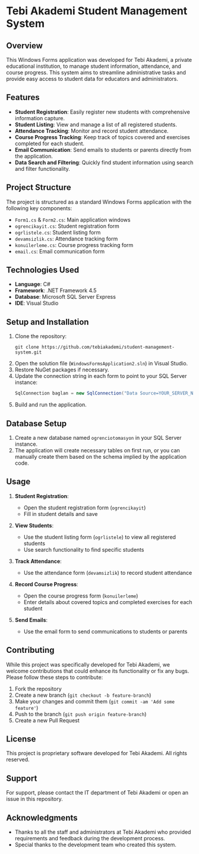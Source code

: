 # Tebi Akademi Student Management System

## Overview

This Windows Forms application was developed for Tebi Akademi, a private educational institution, to manage student information, attendance, and course progress. This system aims to streamline administrative tasks and provide easy access to student data for educators and administrators.

## Features

- **Student Registration**: Easily register new students with comprehensive information capture.
- **Student Listing**: View and manage a list of all registered students.
- **Attendance Tracking**: Monitor and record student attendance.
- **Course Progress Tracking**: Keep track of topics covered and exercises completed for each student.
- **Email Communication**: Send emails to students or parents directly from the application.
- **Data Search and Filtering**: Quickly find student information using search and filter functionality.

## Project Structure

The project is structured as a standard Windows Forms application with the following key components:

- `Form1.cs` & `Form2.cs`: Main application windows
- `ogrencikayit.cs`: Student registration form
- `ogrlistele.cs`: Student listing form
- `devamsizlik.cs`: Attendance tracking form
- `konuilerleme.cs`: Course progress tracking form
- `email.cs`: Email communication form

## Technologies Used

- **Language**: C#
- **Framework**: .NET Framework 4.5
- **Database**: Microsoft SQL Server Express
- **IDE**: Visual Studio 

## Setup and Installation

1. Clone the repository:
   ```
   git clone https://github.com/tebiakademi/student-management-system.git
   ```
2. Open the solution file (`WindowsFormsApplication2.sln`) in Visual Studio.
3. Restore NuGet packages if necessary.
4. Update the connection string in each form to point to your SQL Server instance:
   ```csharp
   SqlConnection baglan = new SqlConnection("Data Source=YOUR_SERVER_NAME;Initial Catalog=ogrenciotomasyon;Integrated Security=True");
   ```
5. Build and run the application.

## Database Setup

1. Create a new database named `ogrenciotomasyon` in your SQL Server instance.
2. The application will create necessary tables on first run, or you can manually create them based on the schema implied by the application code.

## Usage

1. **Student Registration**: 
   - Open the student registration form (`ogrencikayit`)
   - Fill in student details and save

2. **View Students**: 
   - Use the student listing form (`ogrlistele`) to view all registered students
   - Use search functionality to find specific students

3. **Track Attendance**: 
   - Use the attendance form (`devamsizlik`) to record student attendance

4. **Record Course Progress**: 
   - Open the course progress form (`konuilerleme`)
   - Enter details about covered topics and completed exercises for each student

5. **Send Emails**: 
   - Use the email form to send communications to students or parents

## Contributing

While this project was specifically developed for Tebi Akademi, we welcome contributions that could enhance its functionality or fix any bugs. Please follow these steps to contribute:

1. Fork the repository
2. Create a new branch (`git checkout -b feature-branch`)
3. Make your changes and commit them (`git commit -am 'Add some feature'`)
4. Push to the branch (`git push origin feature-branch`)
5. Create a new Pull Request

## License

This project is proprietary software developed for Tebi Akademi. All rights reserved.

## Support

For support, please contact the IT department of Tebi Akademi or open an issue in this repository.

## Acknowledgments

- Thanks to all the staff and administrators at Tebi Akademi who provided requirements and feedback during the development process.
- Special thanks to the development team who created this system.
